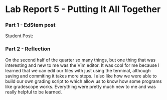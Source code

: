 # Lab Report 5 - Putting It All Together
### Part 1 - EdStem post
Student Post:

### Part 2 - Reflection
  On the second half of the quarter so many things, but one thing that was interesting and new to me was the Vim editor. It was cool for me because I learned that we can edit our files with just using the terminal, although saving and commiting it takes more steps. I also like how we were able to build our own grading script to which allow us to know how some programs like gradescope works. Everything were pretty much new to me and was really helpful to be learned. 
